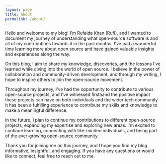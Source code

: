 ```yaml
---
layout: page
title: About
permalink: /about/
---
```


Hello and welcome to my blog! I'm Rufaida Khan (Rufi), and I wanted to document my journey of understanding what open-source software is and all of my contributions towards it in the past months. I've had a wonderful time learning more about open source and have gained valuable insights and experiences along the way.

On this blog, I aim to share my knowledge, discoveries, and the lessons I've learned while diving into the world of open source. I believe in the power of collaboration and community-driven development, and through my writing, I hope to inspire others to join the open-source movement.

Throughout my journey, I've had the opportunity to contribute to various open-source projects, and I've witnessed firsthand the positive impact these projects can have on both individuals and the wider tech community. It has been a fulfilling experience to contribute my skills and knowledge to make a meaningful difference.

In the future, I plan to continue my contributions to different open-source projects, expanding my expertise and exploring new areas. I'm excited to continue learning, connecting with like-minded individuals, and being part of the ever-growing open-source community.

Thank you for joining me on this journey, and I hope you find my blog informative, insightful, and engaging. If you have any questions or would like to connect, feel free to reach out to me.
